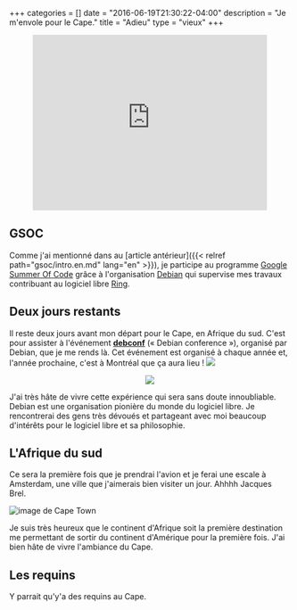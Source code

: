 +++
categories  = []
date        = "2016-06-19T21:30:22-04:00"
description = "Je m'envole pour le Cape."
title       = "Adieu"
type        = "vieux"
+++

<div style="text-align:center"> <iframe width="420" height="315" src="https://www.youtube.com/embed/pZpTXJap6Fg" frameborder="0" allowfullscreen></iframe> </div>

## GSOC

Comme j'ai mentionné dans au [article antérieur]({{< relref
path="gsoc/intro.en.md" lang="en" >}}), je participe au programme [Google
Summer Of Code][] grâce à l'organisation [Debian][] qui supervise mes travaux
contribuant au logiciel libre [Ring][].

[Google Summer Of Code]: https://developers.google.com/open-source/gsoc/
[Debian]: https://debian.org
[Ring]: https://ring.cx

## Deux jours restants

Il reste deux jours avant mon départ pour le Cape, en Afrique du sud. C'est
pour assister à l'événement **[debconf][]** (« Debian conference »), organisé par
Debian, que je me rends là.  Cet événement est organisé à chaque année et,
l'année prochaine, c'est à Montréal que ça aura lieu ! ![](/images/quebec.gif)

<div style="text-align:center"> <img src="/images/debconf.png"/> </div>

J'ai très hâte de vivre cette expérience qui sera sans doute innoubliable.
Debian est une organisation pionière du monde du logiciel libre. Je rencontrerai
des gens très dévoués et partageant avec moi beaucoup d'intérêts pour le
logiciel libre et sa philosophie.

[debconf]: https://debconf16.debconf.org/

## L'Afrique du sud

Ce sera la première fois que je prendrai l'avion et je ferai une escale à
Amsterdam, une ville que j'aimerais bien visiter un jour. Ahhhh Jacques
Brel.

![image de Cape Town](/images/cape.town.jpg)

Je suis très heureux que le continent d'Afrique soit la première destination me
permettant de sortir du continent d'Amérique pour la première fois. J'ai bien
hâte de vivre l'ambiance du Cape.

## Les requins

Y parrait qu'y'a des requins au Cape.
